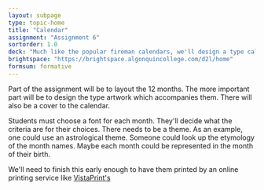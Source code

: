 ```yaml
---
layout: subpage
type: topic-home
title: "Calendar"
assignment: "Assignment 6"
sortorder: 1.0
deck: "Much like the popular fireman calendars, we'll design a type calendar to feature the sexiest of type treatments"
brightspace: "https://brightspace.algonquincollege.com/d2l/home"
formsum: formative
---
```

Part of the assignment will be to layout the 12 months. The more important part will be to design the type artwork which accompanies them. There will also be a cover to the calendar.

Students must choose a font for each month. They'll decide what the criteria are for their choices. There needs to be a theme. As an example, one could use an astrological theme. Someone could look up the etymology of the month names. Maybe each month could be represented in the month of their birth.

We'll need to finish this early enough to have them printed by an online printing service like [VistaPrint's](https://www.vistaprint.ca/photo-gifts/calendars/wall-calendars/templates?)